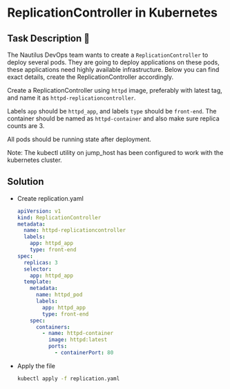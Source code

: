 # ReplicationController in Kubernetes

## Task Description 📔

The Nautilus DevOps team wants to create a `ReplicationController` to deploy several pods. They are going to deploy applications on these pods, these applications need highly available infrastructure. Below you can find exact details, create the ReplicationController accordingly.

Create a ReplicationController using `httpd` image, preferably with latest tag, and name it as `httpd-replicationcontroller`.

Labels `app` should be `httpd_app`, and labels `type` should be `front-end`. The container should be named as `httpd-container` and also make sure replica counts are 3.

All pods should be running state after deployment.

Note: The kubectl utility on jump_host has been configured to work with the kubernetes cluster.

## Solution
- Create replication.yaml
  ```yaml
  apiVersion: v1
  kind: ReplicationController
  metadata:
    name: httpd-replicationcontroller
    labels:
      app: httpd_app
      type: front-end
  spec:
    replicas: 3
    selector:
      app: httpd_app
    template:
      metadata:
        name: httpd_pod
        labels:
          app: httpd_app
          type: front-end
      spec:
        containers:
          - name: httpd-container
            image: httpd:latest
            ports:
              - containerPort: 80 
  ```

- Apply the file
  ```bash
  kubectl apply -f replication.yaml
  ```